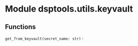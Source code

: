 Module dsptools.utils.keyvault
==============================

Functions
---------

    
`get_from_keyvault(secret_name: str)`
: